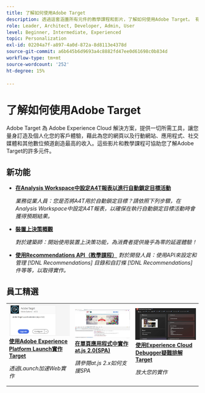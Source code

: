 ```yaml
---
title: 了解如何使用Adobe Target
description: 透過這套涵蓋所有元件的教學課程和影片，了解如何使用Adobe Target。 有效運用Adobe Target的力量。
role: Leader, Architect, Developer, Admin, User
level: Beginner, Intermediate, Experienced
topic: Personalization
exl-id: 02204a7f-a897-4a0d-872a-8d8113e4378d
source-git-commit: a6b645b6d9693a4c8882fd47ee0d61698c0b834d
workflow-type: tm+mt
source-wordcount: '252'
ht-degree: 15%

---
```


# 了解如何使用Adobe Target

Adobe Target 為 Adobe Experience Cloud 解決方案，提供一切所需工具，讓您量身訂造及個人化您的客戶體驗，藉此為您的網頁以及行動網站、應用程式、社交媒體和其他數位頻道創造最高的收入。這些影片和教學課程可協助您了解Adobe Target的許多元件。

## 新功能

* **[在Analysis Workspace中設定A4T報表以進行自動鎖定目標活動](integrations/set-up-a4t-reports-in-analysis-workspace-for-auto-target-activities.md)**

   *業務從業人員：您是否將A4T用於自動鎖定目標？請依照下列步驟，在Analysis Workspace中設定A4T報表，以確保在執行自動鎖定目標活動時會獲得預期結果。*
* **[裝置上決策概觀](implementation/on-device-decisioning-overview.md)**

   *對於建築師：開始使用裝置上決策功能，為消費者提供幾乎為零的延遲體驗！*
* **[使用Recommendations API（教學課程）](recommendations-api-tutorial/recs-api-overview.md)**
   *對於開發人員：使用API來設定和管理 [!DNL Recommendations] 目錄和自訂條 [!DNL Recommendations] 件等等，以取得實作。*

<!--* **[Implement Adobe Target with Adobe Mobile Services SDK v4 for Android (Tutorial)](mobile-v4/overview.md)**
    *For developers who are already using Adobe Mobile Services SDK v4: learn how to start personalizing app experiences with Adobe Target. These steps are provided as legacy user support.*<!-- Concepts learned here are also applicable to Adobe Experience Platform Mobile SDK (v5).-->

<!--* **[Use Recommendations Offers (Video)](recommendations/use-recommendations-offers.md)**
    *For all Target Users: Learn how to use product recommendations in A/B and Experience Targeting Activities.*-->

<!--
* **[Create a Recommendations Activity (Video)](recommendations/create-a-recommendations-activity.md)**
    <br>
    *Recommend products to your customers at scale with this Premium feature.* -->

## 員工精選

<table>
<tr>
  <td>
    <a href="https://experienceleague.adobe.com/docs/launch-learn/implementing-in-websites-with-launch/implement-solutions/target.html?lang=en">
      <img alt="使用Adobe Experience Platform Launch實作Target" src="assets/launch_referencearchitectureguides.png" />
    </a>
    <div>
      <a href="https://experienceleague.adobe.com/docs/launch-learn/implementing-in-websites-with-launch/implement-solutions/target.html?lang=en">
    <strong>使用Adobe Experience Platform Launch實作Target</strong>
    </a>
    </div>
    <p>
    <em>透過Launch加速Web實作</em>
    <p>
  </td>
  <td>
    <a href="implementation/implement-atjs-20-in-a-single-page-application.md">
      <img alt="在單頁應用程式中實作at.js 2.0(SPA)" src="assets/implementing_adobetargetsatjs20inasinglepageapplicationspa.png" />
    </a>
    <div>
      <a href="implementation/implement-atjs-20-in-a-single-page-application.md">
    <strong>在單頁應用程式中實作at.js 2.0(SPA)</strong>
    </a>
    </div>
    <p>
    <em>請參閱at.js 2.x如何支援SPA</em>
    <p>
  </td>
  <td>
    <a href="troubleshooting/troubleshoot-with-the-experience-cloud-debugger.md">
      <img alt="使用Experience Cloud Debugger疑難排解Target" src="assets/using_the_experienceclouddebuggerwithadobetarget.png" />
    </a>
    <div>
      <a href="troubleshooting/troubleshoot-with-the-experience-cloud-debugger.md">
    <strong>使用Experience Cloud Debugger疑難排解Target</strong>
    </a>
    </div>
    <p>
    <em>放大您的實作</em>
    <p>
  </td>
</tr>
</table>
